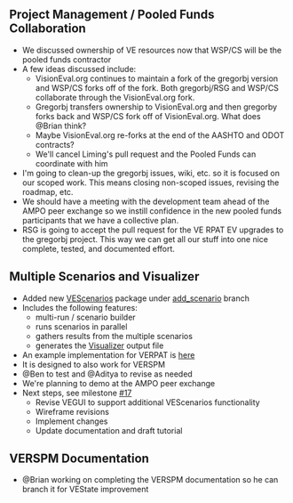 
## Project Management  / Pooled Funds Collaboration
  - We discussed ownership of VE resources now that WSP/CS will be the pooled funds contractor
  - A few ideas discussed include:
    - VisionEval.org continues to maintain a fork of the gregorbj version and WSP/CS forks off of the fork.  Both gregorbj/RSG and WSP/CS collaborate through the VisionEval.org fork.
    - Gregorbj transfers ownership to VisionEval.org and then gregorby forks back and WSP/CS fork off of VisionEval.org.  What does @Brian think?
    - Maybe VisionEval.org re-forks at the end of the AASHTO and ODOT contracts?
    - We'll cancel Liming's pull request and the Pooled Funds can coordinate with him 
  - I'm going to clean-up the gregorbj issues, wiki, etc. so it is focused on our scoped work.  This means closing non-scoped issues, revising the roadmap, etc.  
  - We should have a meeting with the development team ahead of the AMPO peer exchange so we instill confidence in the new pooled funds participants that we have a collective plan.
  - RSG is going to accept the pull request for the VE RPAT EV upgrades to the gregorbj project.  This way we can get all our stuff into one nice complete, tested, and documented effort.

## Multiple Scenarios and Visualizer
  - Added new [VEScenarios](https://github.com/gregorbj/VisionEval/tree/add_scenario/sources/modules/VEScenario) package under [add_scenario](https://github.com/gregorbj/VisionEval/tree/add_scenario) branch
  - Includes the following features:
    - multi-run / scenario builder
    - runs scenarios in parallel 
    - gathers results from the multiple scenarios
    - generates the [Visualizer](https://github.com/gregorbj/RPAT_Viewer_Pilot) output file
  - An example implementation for VERPAT is [here](https://github.com/gregorbj/VisionEval/tree/add_scenario/sources/models/VERPAT_Scenarios)
  - It is designed to also work for VERSPM
  - @Ben to test and @Aditya to revise as needed
  - We're planning to demo at the AMPO peer exchange
  - Next steps, see milestone [#17](https://github.com/gregorbj/VisionEval/milestone/17)
    - Revise VEGUI to support additional VEScenarios functionality
    - Wireframe revisions
    - Implement changes
    - Update documentation and draft tutorial

## VERSPM Documentation
  - @Brian working on completing the VERSPM documentation so he can branch it for VEState improvement